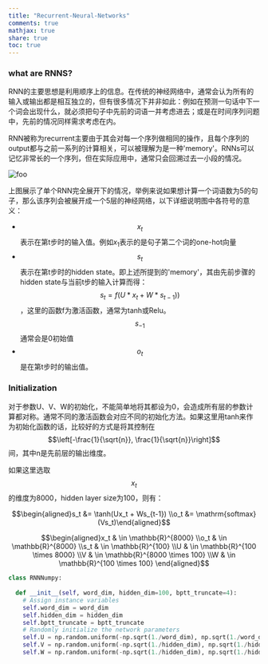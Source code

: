 ```yaml
---
title: "Recurrent-Neural-Networks"
comments: true
mathjax: true
share: true
toc: true
---
```


### what are RNNS?

RNN的主要思想是利用顺序上的信息。在传统的神经网络中，通常会认为所有的输入或输出都是相互独立的，但有很多情况下并非如此：例如在预测一句话中下一个词会出现什么，就必须把句子中先前的词语一并考虑进去；或是在时间序列问题中，先前的情况同样需求考虑在内。

RNN被称为recurrent主要由于其会对每一个序列做相同的操作，且每个序列的output都与之前一系列的计算相关，可以被理解为是一种'memory'。RNNs可以记忆非常长的一个序列，但在实际应用中，通常只会回溯过去一小段的情况。

![foo](http://d3kbpzbmcynnmx.cloudfront.net/wp-content/uploads/2015/09/rnn.jpg)

上图展示了单个RNN完全展开下的情况，举例来说如果想计算一个词语数为5的句子，那么该序列会被展开成一个5层的神经网络，以下详细说明图中各符号的意义：

*  $$x_t$$表示在第t步时的输入值。例如$x_1$表示的是句子第二个词的one-hot向量
*  $$s_t$$表示在第t步时的hidden state。即上述所提到的'memory'，其由先前步骤的hidden state与当前t步的输入计算而得：$$s_t = f(U*x_t+W*s_{t-1}))$$，这里的函数f为激活函数，通常为tanh或Relu。$$s_{-1}$$通常会是0初始值
*  $$o_t$$是在第t步时的输出值。

### Initialization

对于参数U、V、W的初始化，不能简单地将其都设为0，会造成所有层的参数计算都对称。通常不同的激活函数会对应不同的初始化方法。如果这里用tanh来作为初始化函数的话，比较好的方式是将其控制在$$\left[-\frac{1}{\sqrt{n}}, \frac{1}{\sqrt{n}}\right]$$间，其中n是先前层的输出维度。

如果这里选取$$x_t$$的维度为8000，hidden layer size为100，则有：

$$\begin{aligned}s_t &= \tanh(Ux_t + Ws_{t-1}) \\o_t &= \mathrm{softmax}(Vs_t)\end{aligned}$$



$$\begin{aligned}x_t & \in \mathbb{R}^{8000} \\o_t & \in \mathbb{R}^{8000} \\s_t & \in \mathbb{R}^{100} \\U & \in \mathbb{R}^{100 \times 8000} \\V & \in \mathbb{R}^{8000 \times 100} \\W & \in \mathbb{R}^{100 \times 100} \end{aligned}$$



```python
class RNNNumpy:
  
  def __init__(self, word_dim, hidden_dim=100, bptt_truncate=4):
    # Assign instance variables
    self.word_dim = word_dim
    self.hidden_dim = hidden_dim
    self.bptt_truncate = bptt_truncate
    # Randomly initialize the network parameters
    self.U = np.random.uniform(-np.sqrt(1./word_dim), np.sqrt(1./word_dim), (hidden_dim, word_dim))
    self.V = np.random.uniform(-np.sqrt(1./hidden_dim), np.sqrt(1./hidden_dim), (word_dim, hidden_dim))
    self.W = np.random.uniform(-np.sqrt(1./hidden_dim), np.sqrt(1./hidden_dim), (hidden_dim, hidden_dim))
```
